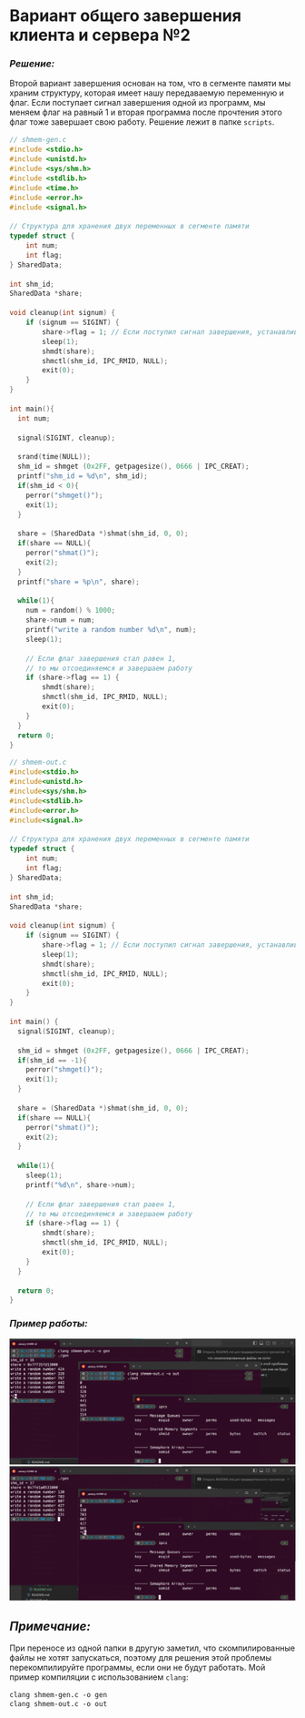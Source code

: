 # Вариант общего завершения клиента и сервера №2

### _Решение:_ 
Второй вариант завершения основан на том, что в сегменте памяти мы храним структуру, которая имеет нашу передаваемую переменную и флаг. Если поступает сигнал завершения одной из программ, мы меняем флаг на равный 1 и вторая программа после прочтения этого флаг тоже завершает свою работу. Решение лежит в папке `scripts`.

``` c
// shmem-gen.c
#include <stdio.h>
#include <unistd.h>
#include <sys/shm.h>
#include <stdlib.h>
#include <time.h>
#include <error.h>
#include <signal.h>

// Структура для хранения двух переменных в сегменте памяти
typedef struct {
    int num;
    int flag;
} SharedData;

int shm_id;
SharedData *share;

void cleanup(int signum) {
    if (signum == SIGINT) {
        share->flag = 1; // Если поступил сигнал завершения, устанавливаем флаг равный 1
        sleep(1);
        shmdt(share);
        shmctl(shm_id, IPC_RMID, NULL);
        exit(0);
    }
}

int main(){
  int num;

  signal(SIGINT, cleanup);

  srand(time(NULL));
  shm_id = shmget (0x2FF, getpagesize(), 0666 | IPC_CREAT);
  printf("shm_id = %d\n", shm_id);
  if(shm_id < 0){
    perror("shmget()");
    exit(1);
  }

  share = (SharedData *)shmat(shm_id, 0, 0);
  if(share == NULL){
    perror("shmat()");
    exit(2);
  }
  printf("share = %p\n", share);

  while(1){
    num = random() % 1000;
    share->num = num;
    printf("write a random number %d\n", num);
    sleep(1);

    // Если флаг завершения стал равен 1, 
    // то мы отсоединяемся и завершаем работу
    if (share->flag == 1) {
        shmdt(share);
        shmctl(shm_id, IPC_RMID, NULL);
        exit(0);
    }
  }
  return 0;
}
```

``` c
// shmem-out.c
#include<stdio.h>
#include<unistd.h>
#include<sys/shm.h>
#include<stdlib.h>
#include<error.h>
#include<signal.h>

// Структура для хранения двух переменных в сегменте памяти
typedef struct {
    int num;
    int flag;
} SharedData;

int shm_id;
SharedData *share;

void cleanup(int signum) {
    if (signum == SIGINT) {
        share->flag = 1; // Если поступил сигнал завершения, устанавливаем флаг равный 1
        sleep(1);
        shmdt(share);
        shmctl(shm_id, IPC_RMID, NULL);
        exit(0);
    }
}

int main() {
  signal(SIGINT, cleanup);

  shm_id = shmget (0x2FF, getpagesize(), 0666 | IPC_CREAT);
  if(shm_id == -1){
    perror("shmget()");
    exit(1);
  }

  share = (SharedData *)shmat(shm_id, 0, 0);
  if(share == NULL){
    perror("shmat()");
    exit(2);
  }

  while(1){
    sleep(1);
    printf("%d\n", share->num);

    // Если флаг завершения стал равен 1, 
    // то мы отсоединяемся и завершаем работу
    if (share->flag == 1) {
        shmdt(share);
        shmctl(shm_id, IPC_RMID, NULL);
        exit(0);
    }
  }

  return 0;
}
```
### _Пример работы:_
![alt text](screenshots/image.png)
![alt text](screenshots/image-1.png)

## _Примечание:_
При переносе из одной папки в другую заметил, что скомпилированные файлы не хотят запускаться, поэтому для решения этой проблемы перекомпилируйте программы, если они не будут работать. Мой пример компиляции с использованием `clang`:
```
clang shmem-gen.c -o gen
clang shmem-out.c -o out
```